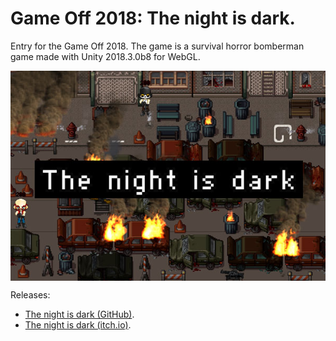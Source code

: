 # Game Off 2018: The night is dark.

Entry for the Game Off 2018. The game is a survival horror bomberman game made with Unity 2018.3.0b8 for WebGL.

<p align="center"><img align="center" src="the_night_is_dark.jpg"></p>

Releases:
* [The night is dark (GitHub)](https://adcimon.github.io/the-night-is-dark/).
* [The night is dark (itch.io)](https://adcimon.itch.io/the-night-is-dark).
